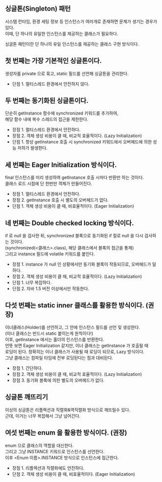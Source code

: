## 싱글톤(Singleton) 패턴 

시스템 런타임, 환경 세팅 정보 등 인스턴스가 여러개로 존재하면 문제가 생기는 경우가 있다.  
이때, 단 하나의 유일한 인스턴스를 제공하는 클래스가 필요하다.  

싱글톤 패턴이란 단 하나의 유일 인스턴스를 제공하는 클래스 구현 방식이다.      
  
## 첫 번째는 가장 기본적인 싱글톤이다.  
생성자를 private 으로 묶고, static 필드를 선언해 싱글톤을 관리한다.  
  * 단점 1. 멀티스레드 환경에서 안전하지 않다.  
  
## 두 번째는 동기화된 싱글톤이다.  
단순히 getInstance 함수에 synchronized 키워드를 추가하여,  
해당 함수 내에 복수 스레드의 접근을 제한한다.  
  * 장점 1. 멀티스레드 환경에서 안전하다.  
  * 장점 2. 객체 생성 비용이 클 때, 비교적 효율적이다. (Lazy Initialization)  
  * 단점 1. 항상 getInstance 호출 시 synchronized 키워드에서 오버헤드에 의한 성능 저하가 발생한다.  
  
## 세 번째는 Eager Initialization 방식이다.  
final 인스턴스를 미리 생성하여 getInstance 호출 시마다 반환만 하는 것이다.  
클래스 로드 시점에 단 한번만 객체가 만들어진다.  
  * 장점 1. 멀티스레드 환경에서 안전하다.  
  * 장점 2. getInstance 호출 시 별도의 오버헤드가 없다.  
  * 단점 1. 객체 생성 비용이 클 때, 비효율적이다. (Eager Initialization)  
      
## 네 번째는 Double checked locking 방식이다.  
if 로 null 을 검사한 뒤, synchronized 블록으로 동기화된 if 절로 null 을 다시 검사하는 것이다.  
(synchronized(<클래스>.class), 해당 클래스에서 블록의 접근을 통제)   
그리고 instance 필드에 volatile 키워드를 붙인다.  
  * 장점 1. instance 가 null 인 상황에서만 동기화 블록이 작동되므로, 오버헤드가 덜하다.  
  * 장점 2. 객체 생성 비용이 클 때, 비교적 효율적이다. (Lazy Initialization)  
  * 단점 1. 너무 복잡하다.  
  * 단점 2. 자바 1.5 버전 이상에서만 작동한다.  
   
## 다섯 번째는 static inner 클래스를 활용한 방식이다. (권장)  
이너클래스(Holder)를 선언하고, 그 안에 인스턴스 필드를 선언 및 생성한다.   
(이너 클래스는 반드시 static 붙이는게 원칙이다!)  
이후, getInstance 에서는 홀더의 인스턴스를 반환한다.  
언뜻 보면 Eager Initialization 같지만, 이너 클래스는 getInstance 가 호출될 때  
로딩이 된다. 정확히는 이너 클래스가 사용될 때 로딩이 되므로, Lazy 방식이다.  
그냥 클래스는 컴파일 타임에 전부 로딩된다는 점과 대비된다.  
  * 장점 1. 간단하다.  
  * 장점 2. 객체 생성 비용이 클 때, 비교적 효율적이다. (Lazy Initialization)  
  * 장점 3. 동기화 블록에 의한 별도의 오버헤드가 없다.  
  
## 싱글톤 깨뜨리기    
이상의 싱글톤은 리플렉션과 직렬화&역직렬화 방식으로 깨뜨릴수 있다.  
근데, 이거는 너무 복잡해서 그냥 넘어간다.  

## 여섯 번째는 enum 을 활용한 방식이다. (권장)  
enum 으로 클래스의 역할을 대신한다.  
그리고 그냥 INSTANCE 키워드로 인스턴스를 선언한다.  
이후 <Enum 이름>.INSTANCE 방식으로 인스턴스에 접근한다.  
  * 장점 1. 리플렉션과 직렬화에도 안전하다.  
  * 단점 2. 객체 생성 비용이 클 때, 비효율적이다. (Eager Initialization)  
